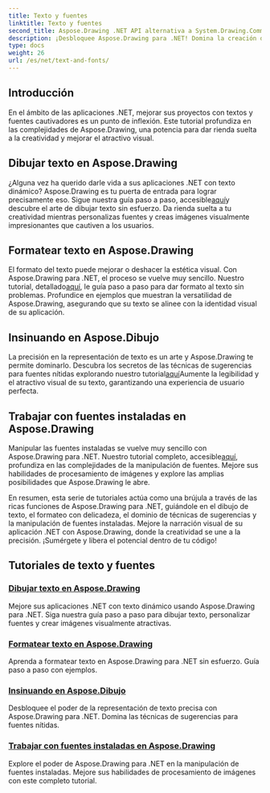 ```yaml
---
title: Texto y fuentes
linktitle: Texto y fuentes
second_title: Aspose.Drawing .NET API alternativa a System.Drawing.Common
description: ¡Desbloquee Aspose.Drawing para .NET! Domina la creación dinámica de texto, fuentes e imágenes. Formato de texto, sugerencias y manipulación de fuentes perfectos para imágenes nítidas.
type: docs
weight: 26
url: /es/net/text-and-fonts/
---
```


## Introducción
En el ámbito de las aplicaciones .NET, mejorar sus proyectos con textos y fuentes cautivadores es un punto de inflexión. Este tutorial profundiza en las complejidades de Aspose.Drawing, una potencia para dar rienda suelta a la creatividad y mejorar el atractivo visual.

## Dibujar texto en Aspose.Drawing
¿Alguna vez ha querido darle vida a sus aplicaciones .NET con texto dinámico? Aspose.Drawing es tu puerta de entrada para lograr precisamente eso. Sigue nuestra guía paso a paso, accesible[aquí](./draw-text/)y descubre el arte de dibujar texto sin esfuerzo. Da rienda suelta a tu creatividad mientras personalizas fuentes y creas imágenes visualmente impresionantes que cautiven a los usuarios.

## Formatear texto en Aspose.Drawing
 El formato del texto puede mejorar o deshacer la estética visual. Con Aspose.Drawing para .NET, el proceso se vuelve muy sencillo. Nuestro tutorial, detallado[aquí](./format-text/), le guía paso a paso para dar formato al texto sin problemas. Profundice en ejemplos que muestran la versatilidad de Aspose.Drawing, asegurando que su texto se alinee con la identidad visual de su aplicación.

## Insinuando en Aspose.Dibujo
 La precisión en la representación de texto es un arte y Aspose.Drawing te permite dominarlo. Descubra los secretos de las técnicas de sugerencias para fuentes nítidas explorando nuestro tutorial[aquí](./hinting/)Aumente la legibilidad y el atractivo visual de su texto, garantizando una experiencia de usuario perfecta.

## Trabajar con fuentes instaladas en Aspose.Drawing
 Manipular las fuentes instaladas se vuelve muy sencillo con Aspose.Drawing para .NET. Nuestro tutorial completo, accesible[aquí](./installed-fonts/), profundiza en las complejidades de la manipulación de fuentes. Mejore sus habilidades de procesamiento de imágenes y explore las amplias posibilidades que Aspose.Drawing le abre.

En resumen, esta serie de tutoriales actúa como una brújula a través de las ricas funciones de Aspose.Drawing para .NET, guiándole en el dibujo de texto, el formateo con delicadeza, el dominio de técnicas de sugerencias y la manipulación de fuentes instaladas. Mejore la narración visual de su aplicación .NET con Aspose.Drawing, donde la creatividad se une a la precisión. ¡Sumérgete y libera el potencial dentro de tu código!
## Tutoriales de texto y fuentes
### [Dibujar texto en Aspose.Drawing](./draw-text/)
Mejore sus aplicaciones .NET con texto dinámico usando Aspose.Drawing para .NET. Siga nuestra guía paso a paso para dibujar texto, personalizar fuentes y crear imágenes visualmente atractivas.
### [Formatear texto en Aspose.Drawing](./format-text/)
Aprenda a formatear texto en Aspose.Drawing para .NET sin esfuerzo. Guía paso a paso con ejemplos.
### [Insinuando en Aspose.Dibujo](./hinting/)
Desbloquee el poder de la representación de texto precisa con Aspose.Drawing para .NET. Domina las técnicas de sugerencias para fuentes nítidas.
### [Trabajar con fuentes instaladas en Aspose.Drawing](./installed-fonts/)
Explore el poder de Aspose.Drawing para .NET en la manipulación de fuentes instaladas. Mejore sus habilidades de procesamiento de imágenes con este completo tutorial.